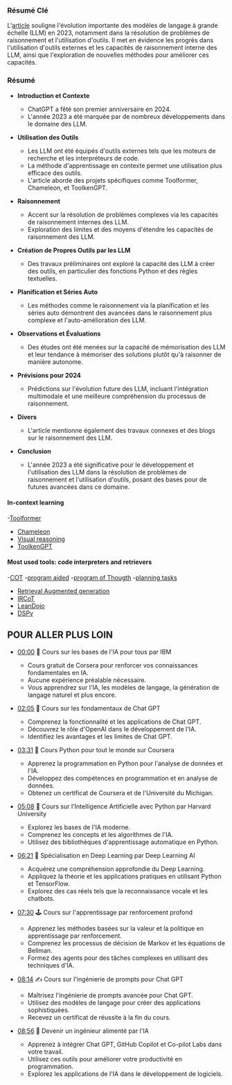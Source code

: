 ### Résumé Clé
L'[article](https://towardsdatascience.com/solving-reasoning-problems-with-llms-in-2023-6643bdfd606d#1acd) souligne l'évolution importante des modèles de langage à grande échelle (LLM) en 2023, notamment dans la résolution de problèmes de raisonnement et l'utilisation d'outils. Il met en évidence les progrès dans l'utilisation d'outils externes et les capacités de raisonnement interne des LLM, ainsi que l'exploration de nouvelles méthodes pour améliorer ces capacités.

### Résumé
- **Introduction et Contexte**
  - ChatGPT a fêté son premier anniversaire en 2024.
  - L'année 2023 a été marquée par de nombreux développements dans le domaine des LLM.

- **Utilisation des Outils**
  - Les LLM ont été équipés d'outils externes tels que les moteurs de recherche et les interpréteurs de code.
  - La méthode d'apprentissage en contexte permet une utilisation plus efficace des outils.
  - L'article aborde des projets spécifiques comme Toolformer, Chameleon, et ToolkenGPT.

- **Raisonnement**
  - Accent sur la résolution de problèmes complexes via les capacités de raisonnement internes des LLM.
  - Exploration des limites et des moyens d'étendre les capacités de raisonnement des LLM.

- **Création de Propres Outils par les LLM**
  - Des travaux préliminaires ont exploré la capacité des LLM à créer des outils, en particulier des fonctions Python et des règles textuelles.

- **Planification et Séries Auto**
  - Les méthodes comme le raisonnement via la planification et les séries auto démontrent des avancées dans le raisonnement plus complexe et l'auto-amélioration des LLM.

- **Observations et Évaluations**
  - Des études ont été menées sur la capacité de mémorisation des LLM et leur tendance à mémoriser des solutions plutôt qu'à raisonner de manière autonome.

- **Prévisions pour 2024**
  - Prédictions sur l'évolution future des LLM, incluant l'intégration multimodale et une meilleure compréhension du processus de raisonnement.

- **Divers**
  - L'article mentionne également des travaux connexes et des blogs sur le raisonnement des LLM.

- **Conclusion**
  - L'année 2023 a été significative pour le développement et l'utilisation des LLM dans la résolution de problèmes de raisonnement et l'utilisation d'outils, posant des bases pour de futures avancées dans ce domaine.
 

#### In-context learning 
-[Toolformer](https://arxiv.org/abs/2302.04761)
- [Chameleon](https://arxiv.org/abs/2304.09842)
- [Visual reasoning](https://arxiv.org/abs/2211.11559)
- [ToolkenGPT](https://arxiv.org/abs/2305.11554)
#### Most used tools: code interpreters and retrievers
-[COT](https://arxiv.org/abs/2201.11903)
-[program aided](https://arxiv.org/abs/2211.10435)
-[program of Thougth](https://arxiv.org/abs/2211.12588)
-[planning tasks](https://arxiv.org/abs/2305.16653)
- [Retrieval Augmented generation](https://arxiv.org/abs/2005.11401)
- [IRCoT](https://arxiv.org/abs/2212.10509)
- [LeanDojo](https://arxiv.org/abs/2306.15626)
- [DSPy](https://arxiv.org/abs/2310.03714)

## POUR ALLER PLUS LOIN

- [00:00](https://www.youtube.com/watch?v=5OneHs9GV0Y&t=0s) 🤖 Cours sur les bases de l'IA pour tous par IBM

  - Cours gratuit de Corsera pour renforcer vos connaissances fondamentales en IA.
  - Aucune expérience préalable nécessaire.
  - Vous apprendrez sur l'IA, les modèles de langage, la génération de langage naturel et plus encore.

- [02:05](https://www.youtube.com/watch?v=5OneHs9GV0Y&t=125s) 🧠 Cours sur les fondamentaux de Chat GPT

  - Comprenez la fonctionnalité et les applications de Chat GPT.
  - Découvrez le rôle d'OpenAI dans le développement de l'IA.
  - Identifiez les avantages et les limites de Chat GPT.

- [03:31](https://www.youtube.com/watch?v=5OneHs9GV0Y&t=211s) 🐍 Cours Python pour tout le monde sur Coursera

  - Apprenez la programmation en Python pour l'analyse de données et l'IA.
  - Développez des compétences en programmation et en analyse de données.
  - Obtenez un certificat de Coursera et de l'Université du Michigan.

- [05:08](https://www.youtube.com/watch?v=5OneHs9GV0Y&t=308s) 🤖 Cours sur l'Intelligence Artificielle avec Python par Harvard University

  - Explorez les bases de l'IA moderne.
  - Comprenez les concepts et les algorithmes de l'IA.
  - Utilisez des bibliothèques d'apprentissage automatique en Python.

- [06:21](https://www.youtube.com/watch?v=5OneHs9GV0Y&t=381s) 🧠 Spécialisation en Deep Learning par Deep Learning AI

  - Acquérez une compréhension approfondie du Deep Learning.
  - Appliquez la théorie et les applications pratiques en utilisant Python et TensorFlow.
  - Explorez des cas réels tels que la reconnaissance vocale et les chatbots.

- [07:30](https://www.youtube.com/watch?v=5OneHs9GV0Y&t=450s) 🕹️ Cours sur l'apprentissage par renforcement profond

  - Apprenez les méthodes basées sur la valeur et la politique en apprentissage par renforcement.
  - Comprenez les processus de décision de Markov et les équations de Bellman.
  - Formez des agents pour des tâches complexes en utilisant des techniques d'IA.

- [08:14](https://www.youtube.com/watch?v=5OneHs9GV0Y&t=494s) ✍️ Cours sur l'ingénierie de prompts pour Chat GPT

  - Maîtrisez l'ingénierie de prompts avancée pour Chat GPT.
  - Utilisez des modèles de langage pour créer des applications sophistiquées.
  - Recevez un certificat de réussite à la fin du cours.

- [08:56](https://www.youtube.com/watch?v=5OneHs9GV0Y&t=536s) 🌟 Devenir un ingénieur alimenté par l'IA

  - Apprenez à intégrer Chat GPT, GitHub Copilot et Co-pilot Labs dans votre travail.
  - Utilisez ces outils pour améliorer votre productivité en programmation.
  - Explorez les applications de l'IA dans le développement de logiciels.
 

